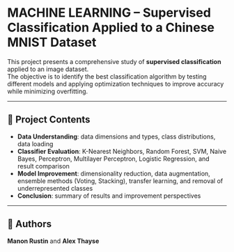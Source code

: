 # MACHINE LEARNING – Supervised Classification Applied to a Chinese MNIST Dataset

This project presents a comprehensive study of **supervised classification** applied to an image dataset.  
The objective is to identify the best classification algorithm by testing different models and applying optimization techniques to improve accuracy while minimizing overfitting.

---

## 📂 Project Contents

- **Data Understanding**: data dimensions and types, class distributions, data loading  
- **Classifier Evaluation**: K-Nearest Neighbors, Random Forest, SVM, Naive Bayes, Perceptron, Multilayer Perceptron, Logistic Regression, and result comparison  
- **Model Improvement**: dimensionality reduction, data augmentation, ensemble methods (Voting, Stacking), transfer learning, and removal of underrepresented classes  
- **Conclusion**: summary of results and improvement perspectives  

---

## 👤 Authors

**Manon Rustin** and **Alex Thayse**
